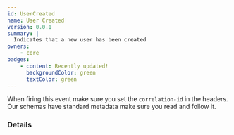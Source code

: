 ```yaml
---
id: UserCreated
name: User Created
version: 0.0.1
summary: |
  Indicates that a new user has been created
owners:
    - core
badges:
    - content: Recently updated!
      backgroundColor: green
      textColor: green
---
```


<Admonition>When firing this event make sure you set the `correlation-id` in the headers. Our schemas have standard metadata make sure you read and follow it.</Admonition>

### Details

<NodeGraph />
